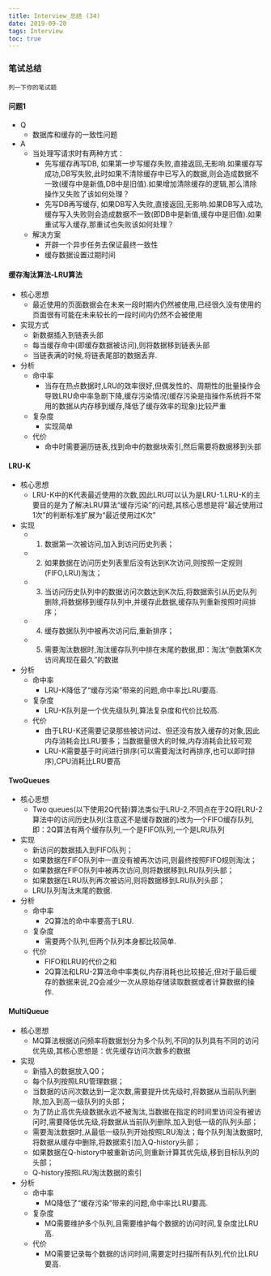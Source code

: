 ```yaml
---
title: Interview_总结 (34)
date: 2019-09-20
tags: Interview
toc: true
---
```


### 笔试总结
    列一下你的笔试题
    
<!-- more -->

#### 问题1
- Q
    * 数据库和缓存的一致性问题
- A
    * 当处理写请求时有两种方式：
        * 先写缓存再写DB, 如果第一步写缓存失败,直接返回,无影响.如果缓存写成功,DB写失败,此时如果不清除缓存中已写入的数据,则会造成数据不一致(缓存中是新值,DB中是旧值).如果增加清除缓存的逻辑,那么清除操作又失败了该如何处理？
        * 先写DB再写缓存, 如果DB写入失败,直接返回,无影响.如果DB写入成功,缓存写入失败则会造成数据不一致(即DB中是新值,缓存中是旧值).如果重试写入缓存,那重试也失败该如何处理？
    * 解决方案
        * 开辟一个异步任务去保证最终一致性
        * 缓存数据设置过期时间
    

#### 缓存淘汰算法-LRU算法
- 核心思想
    * 最近使用的页面数据会在未来一段时期内仍然被使用,已经很久没有使用的页面很有可能在未来较长的一段时间内仍然不会被使用
- 实现方式
    * 新数据插入到链表头部
    * 每当缓存命中(即缓存数据被访问),则将数据移到链表头部
    * 当链表满的时候,将链表尾部的数据丢弃.
- 分析
    * 命中率
        * 当存在热点数据时,LRU的效率很好,但偶发性的、周期性的批量操作会导致LRU命中率急剧下降,缓存污染情况(缓存污染是指操作系统将不常用的数据从内存移到缓存,降低了缓存效率的现象)比较严重
    * 复杂度
        * 实现简单
    * 代价
        * 命中时需要遍历链表,找到命中的数据块索引,然后需要将数据移到头部

#### LRU-K
- 核心思想
    * LRU-K中的K代表最近使用的次数,因此LRU可以认为是LRU-1.LRU-K的主要目的是为了解决LRU算法“缓存污染”的问题,其核心思想是将“最近使用过1次”的判断标准扩展为“最近使用过K次”
- 实现
    * 1. 数据第一次被访问,加入到访问历史列表；
    * 2. 如果数据在访问历史列表里后没有达到K次访问,则按照一定规则(FIFO,LRU)淘汰；
    * 3. 当访问历史队列中的数据访问次数达到K次后,将数据索引从历史队列删除,将数据移到缓存队列中,并缓存此数据,缓存队列重新按照时间排序；
    * 4. 缓存数据队列中被再次访问后,重新排序；
    * 5. 需要淘汰数据时,淘汰缓存队列中排在末尾的数据,即：淘汰“倒数第K次访问离现在最久”的数据
- 分析
    * 命中率
        * LRU-K降低了“缓存污染”带来的问题,命中率比LRU要高.
    * 复杂度
        * LRU-K队列是一个优先级队列,算法复杂度和代价比较高.
    * 代价
        * 由于LRU-K还需要记录那些被访问过、但还没有放入缓存的对象,因此内存消耗会比LRU要多；当数据量很大的时候,内存消耗会比较可观
        * LRU-K需要基于时间进行排序(可以需要淘汰时再排序,也可以即时排序),CPU消耗比LRU要高

#### TwoQueues
- 核心思想
    * Two queues(以下使用2Q代替)算法类似于LRU-2,不同点在于2Q将LRU-2算法中的访问历史队列(注意这不是缓存数据的)改为一个FIFO缓存队列,即：2Q算法有两个缓存队列,一个是FIFO队列,一个是LRU队列
- 实现
    * 新访问的数据插入到FIFO队列；
    * 如果数据在FIFO队列中一直没有被再次访问,则最终按照FIFO规则淘汰；
    * 如果数据在FIFO队列中被再次访问,则将数据移到LRU队列头部；
    * 如果数据在LRU队列再次被访问,则将数据移到LRU队列头部；
    * LRU队列淘汰末尾的数据.
- 分析
    * 命中率
        * 2Q算法的命中率要高于LRU.
    * 复杂度
        * 需要两个队列,但两个队列本身都比较简单.
    * 代价
        * FIFO和LRU的代价之和
        * 2Q算法和LRU-2算法命中率类似,内存消耗也比较接近,但对于最后缓存的数据来说,2Q会减少一次从原始存储读取数据或者计算数据的操作.

#### MultiQueue
- 核心思想
    * MQ算法根据访问频率将数据划分为多个队列,不同的队列具有不同的访问优先级,其核心思想是：优先缓存访问次数多的数据
- 实现
    * 新插入的数据放入Q0；
    * 每个队列按照LRU管理数据；
    * 当数据的访问次数达到一定次数,需要提升优先级时,将数据从当前队列删除,加入到高一级队列的头部；
    * 为了防止高优先级数据永远不被淘汰,当数据在指定的时间里访问没有被访问时,需要降低优先级,将数据从当前队列删除,加入到低一级的队列头部；
    * 需要淘汰数据时,从最低一级队列开始按照LRU淘汰；每个队列淘汰数据时,将数据从缓存中删除,将数据索引加入Q-history头部；
    * 如果数据在Q-history中被重新访问,则重新计算其优先级,移到目标队列的头部；
    * Q-history按照LRU淘汰数据的索引
- 分析
    * 命中率
        * MQ降低了“缓存污染”带来的问题,命中率比LRU要高.
    * 复杂度
        * MQ需要维护多个队列,且需要维护每个数据的访问时间,复杂度比LRU高.
    * 代价
        * MQ需要记录每个数据的访问时间,需要定时扫描所有队列,代价比LRU要高.


